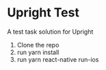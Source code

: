 # Upright Test
A test task solution for Upright

1. Clone the repo
2. run yarn install
3. run yarn react-native run-ios
